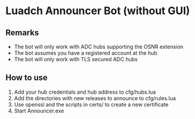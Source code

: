 # Luadch Announcer Bot (without GUI)

## Remarks

- The bot will only work with ADC hubs supporting the OSNR extension
- The bot assumes you have a registered account at the hub
- The bot will only work with TLS secured ADC hubs

## How to use

1. Add your hub credentials and hub address to cfg/hubs.lua
2. Add the directories with new releases to announce to cfg/rules.lua
3. Use openssl and the scripts in certs/ to create a new certificate
4. Start Announcer.exe
